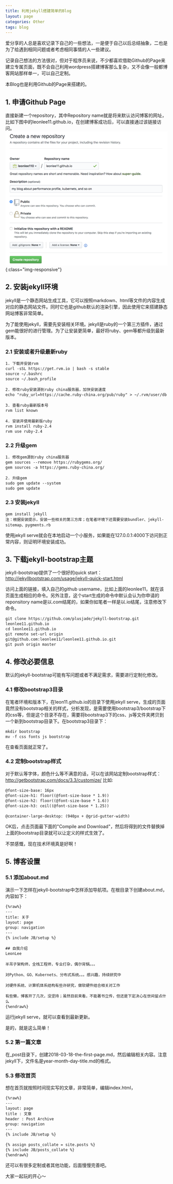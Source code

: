 ```yaml
---
title: 利用jekyll搭建简单的Blog
layout: page
categories: Other
tags: blog
---
```


爱分享的人总是喜欢记录下自己的一些想法，一是便于自己以后总结抽象，二也是为了给遇到相同问题或者考虑相同事情的人一些建议。

记录自己想法的方法很对，但对于程序员来说，不少都喜欢借助Github的Page来建立专属页面，既不会自己利用wordpress搭建博客那么复杂，又不会像一般都博客网站那样单一，可以自己定制。

本Blog也是利用Github的Page来搭建的。

## 1. 申请Github Page
直接新建一个repository，其中Repository name就是将来默认访问博客的网址，比如下图中的leonlee11.github.io，在创建博客成功后，可以直接通过该链接访问。
![applypage](/assets/jekyll/applypage.png){:class="img-responsive"}


## 2. 安装jekyll环境
jekyll是一个静态网站生成工具，它可以按照markdown、html等文件的内容生成对应的静态网站文件。同时它也是github默认的渲染引擎，因此使用它来搭建静态网站博客非常简单。

为了能使用jekyll，需要先安装相关环境。jekyll是ruby的一个第三方插件，通过gem能很好的进行管理。为了让安装更简单，最好将ruby、gem等都升级到最新版本。

### 2.1 安装或者升级最新ruby
```
1. 下载并安装rvm
curl -sSL https://get.rvm.io | bash -s stable
source ~/.bashrc
source ~/.bash_profile

2. 修改ruby安装源到ruby china服务器，加快安装速度
echo "ruby_url=https://cache.ruby-china.org/pub/ruby" > ~/.rvm/user/db

3. 查看ruby最新版本号
rvm list known

4. 安装并使用最新版ruby
rvm install ruby-2.4
rvm use ruby-2.4
```

### 2.2 升级gem
```
1. 修改gem源到ruby china服务器
gem sources --remove https://rubygems.org/
gem sources -a https://gems.ruby-china.org/

2. 升级gem
sudo gem update --system
sudo gem update
```

### 2.3 安装jekyll
```
gem install jekyll
注：根据安装提示，安装一些相关的第三方库；在笔者环境下还需要安装bundler、jekyll-sitemap、pygments.rb
```
使用jekyll serve就会在本地启动一个小服务，如果能在127.0.0.1:4000下访问到正常内容，则证明环境安装成功。

## 3. 下载jekyll-bootstrap主题
jekyll-bootstrap提供了一个很好的quick start：http://jekyllbootstrap.com/usage/jekyll-quick-start.html

访问上面的链接，填入自己的github username，比如上面的leonlee11，就在该页面生成相应的命令。另外注意，这个start生成的命令中默认会认为你申请的reponsitory name是以.com结尾的，如果你如笔者一样是以.io结尾，注意修改下命令。

```
git clone https://github.com/plusjade/jekyll-bootstrap.git leonlee11.github.io
cd leonlee11.github.io
git remote set-url origin git@github.com:leonlee11/leonlee11.github.io.git
git push origin master
```

## 4. 修改必要信息
默认的jekyll-bootstrap可能有写问题或者不满足需求，需要进行定制化修改。

### 4.1 修改bootstrap3目录
在笔者环境和版本下，在leon11.github.io的目录下使用jekyll serve，生成的页面竟然没有bootstrap相关的样式，分析发现，是需要使用bootstrap3/bootstrap下的css等，但是这个目录不存在，需要将bootstrap3下的css、js等文件夹拷贝到一个新到bootstrap目录下。在bootstrap3目录下：
```
mkdir bootstrap
mv -f css fonts js bootstrap
```
在查看页面就正常了。

### 4.2 定制bootstrap样式
对于默认等字体，颜色什么等不满意的话，可以在该网站定制bootstrap样式：http://getbootstrap.com/docs/3.3/customize/
比如:
```
@font-size-base: 16px
@font-size-h1: floor((@font-size-base * 1.9))
@font-size-h2: floor((@font-size-base * 1.6))
@font-size-h3: ceil((@font-size-base * 1.25))

@container-large-desktop: (940px + @grid-gutter-width)
```
OK后，点击页面最下面的"Compile and Download"，然后将得到的文件替换掉上面的bootstrap目录就可以让定义的样式生效了。

不禁感慨，现在技术环境真是好啊！

## 5. 博客设置
### 5.1 添加about.md
演示一下怎样在jekyll-bootstrap中怎样添加导航项。在根目录下创建about.md，内容如下：
```
{%raw%}
---
title: 关于
layout: page
group: navigation
---
{% include JB/setup %}

## 自我介绍
LeonLee

半吊子架构师，全栈工程师，专业打杂，偶尔背锅。。。

对Python、GO、Kubernets、分布式系统。。。感兴趣，持续研究中

对硬件系统、计算机体系结构有些许研究，做软硬件结合相关对工作

有些懒，博客开了几次，没坚持；虽然目前来看，不能著书立传，但还是下定决心在世间留点什么
{%endraw%}
```
运行jekyll serve，就可以查看到最新更新。

是的，就是这么简单！

### 5.2 第一篇文章
在_post目录下，创建2018-03-18-the-first-page.md，然后编辑相关内容。注意jekyll下，文件名是year-month-day-title.md的格式。

### 5.3 修改首页
想在首页就按照时间现实写的文章，非常简单，编辑index.html，
```
{%raw%}
---
layout: page
title : 文章
header : Post Archive
group: navigation
---
{% include JB/setup %}

{% assign posts_collate = site.posts %}
{% include JB/posts_collate %}
{%endraw%}
```

还可以有很多定制或者其他功能，后面慢慢完善吧。

大家一起玩的开心～
